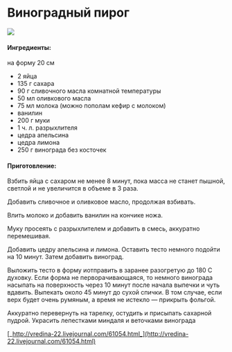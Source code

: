 # Виноградный пирог

![](https://s-media-cache-ak0.pinimg.com/564x/7f/8e/55/7f8e554b30b8042392356dcd74d9cf2b.jpg)

#### Ингредиенты:

на форму 20 см

* 2 яйца
* 135 г сахара
* 90 г сливочного масла комнатной температуры
* 50 мл оливкового масла
* 75 мл молока \(можно пополам кефир с молоком\)
* ванилин
* 200 г муки
* 1 ч. л. разрыхлителя
* цедра апельсина
* цедра лимона
* 250 г винограда без косточек

#### Приготовление:

Взбить яйца с сахаром не менее 8 минут, пока масса не станет пышной, светлой и не увеличится в объеме в 3 раза.

Добавить сливочное и оливковое масло, продолжая взбивать.

Влить молоко и добавить ванилин на кончике ножа.

Муку просеять с разрыхлителем и добавить в смесь, аккуратно перемешивая.

Добавить цедру апельсина и лимона. Оставить тесто немного подойти на 10 минут. Затем добавить виноград.

Выложить тесто в форму иотправить в заранее разогретую до 180 С духовку. Если форма не перворачивающаяся, то немного винограда насыпать на поверхность через 10 минут после начала выпечки и чуть вдавить. Выпекать около 45 минут до сухой спички. В том случае, если верх будет очень румяным, а время не истекло — прикрыть фольгой.

Аккуратно перевернуть на тарелку, остудить и присыпать сахарной пудрой. Украсить лепестками миндаля и веточками винограда

[_http://vredina-22.livejournal.com/61054.html_](http://vredina-22.livejournal.com/61054.html)

